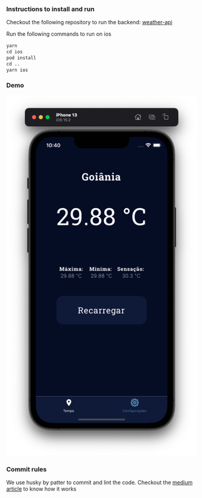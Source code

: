 ### Instructions to install and run 

Checkout the following repository to run the backend: [weather-api](https://github.com/pedrogoiania/weather-api)

Run the following commands to run on ios

```
yarn
cd ios
pod install 
cd ..
yarn ios
```

### Demo

![iOS Example](./readme/screen-shot.png?raw=true "iOS Example")

### Commit rules 

We use husky by patter to commit and lint the code. Checkout the [medium article](https://medium.com/gits-apps-insight/utilizing-git-hook-by-using-eslint-husky-and-lint-staged-18b6f6f60f1e) to know how it works 